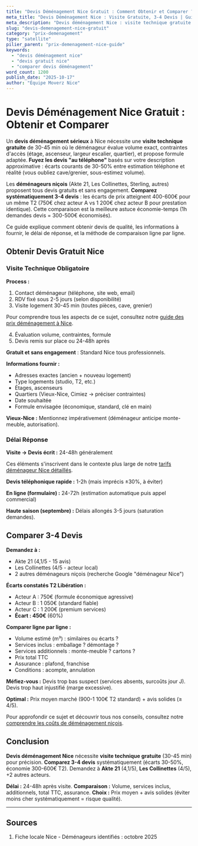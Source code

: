 ```yaml
---
title: "Devis Déménagement Nice Gratuit : Comment Obtenir et Comparer ? 2025"
meta_title: "Devis Déménagement Nice : Visite Gratuite, 3-4 Devis | Guide"
meta_description: "Devis déménagement Nice : visite technique gratuite obligatoire, comparer 3-4 devis (écarts 30-50%). Akte 21, Les Collinettes. Délai 24-48h. Guide."
slug: "devis-demenagement-nice-gratuit"
category: "prix-demenagement"
type: "satellite"
pilier_parent: "prix-demenagement-nice-guide"
keywords:
  - "devis déménagement nice"
  - "devis gratuit nice"
  - "comparer devis déménagement"
word_count: 1200
publish_date: "2025-10-17"
author: "Équipe Moverz Nice"
---
```


# Devis Déménagement Nice Gratuit : Obtenir et Comparer

Un **devis déménagement sérieux** à Nice nécessite une **visite technique gratuite** de 30-45 min où le déménageur évalue volume exact, contraintes d'accès (étage, ascenseur, largeur escalier, quartier), et propose formule adaptée. **Fuyez les devis "au téléphone"** basés sur votre description approximative : écarts courants de 30-50% entre estimation téléphone et réalité (vous oubliez cave/grenier, sous-estimez volume).

Les **déménageurs niçois** (Akte 21, Les Collinettes, Sterling, autres) proposent tous devis gratuits et sans engagement. **Comparez systématiquement 3-4 devis** : les écarts de prix atteignent 400-600€ pour un même T2 (750€ chez acteur A vs 1 200€ chez acteur B pour prestation identique). Cette comparaison est la meilleure astuce économie-temps (1h demandes devis = 300-500€ économisés).

Ce guide explique comment obtenir devis de qualité, les informations à fournir, le délai de réponse, et la méthode de comparaison ligne par ligne.

## Obtenir Devis Gratuit Nice

### Visite Technique Obligatoire

**Process :**
1. Contact déménageur (téléphone, site web, email)
2. RDV fixé sous 2-5 jours (selon disponibilité)
3. Visite logement 30-45 min (toutes pièces, cave, grenier)

Pour comprendre tous les aspects de ce sujet, consultez notre [guide des prix déménagement à Nice](/blog/prix/prix-demenagement-nice-guide).

4. Évaluation volume, contraintes, formule
5. Devis remis sur place ou 24-48h après

**Gratuit et sans engagement** : Standard Nice tous professionnels.

**Informations fournir :**
- Adresses exactes (ancien + nouveau logement)
- Type logements (studio, T2, etc.)
- Étages, ascenseurs
- Quartiers (Vieux-Nice, Cimiez → préciser contraintes)
- Date souhaitée
- Formule envisagée (économique, standard, clé en main)

**Vieux-Nice :** Mentionnez impérativement (déménageur anticipe monte-meuble, autorisation).

### Délai Réponse

**Visite → Devis écrit :** 24-48h généralement


Ces éléments s'inscrivent dans le contexte plus large de notre [tarifs déménageur Nice détaillés](/blog/prix/prix-demenagement-nice-guide).

**Devis téléphonique rapide :** 1-2h (mais imprécis ±30%, à éviter)

**En ligne (formulaire) :** 24-72h (estimation automatique puis appel commercial)

**Haute saison (septembre) :** Délais allongés 3-5 jours (saturation demandes).

## Comparer 3-4 Devis

**Demandez à :**
- Akte 21 (4,1/5 - 15 avis)
- Les Collinettes (4/5 - acteur local)
- 2 autres déménageurs niçois (recherche Google "déménageur Nice")

**Écarts constatés T2 Libération :**
- Acteur A : 750€ (formule économique agressive)
- Acteur B : 1 050€ (standard fiable)
- Acteur C : 1 200€ (premium services)
- **Écart : 450€** (60%)

**Comparer ligne par ligne :**
- Volume estimé (m³) : similaires ou écarts ?
- Services inclus : emballage ? démontage ?
- Services additionnels : monte-meuble ? cartons ?
- Prix total TTC
- Assurance : plafond, franchise
- Conditions : acompte, annulation

**Méfiez-vous :** Devis trop bas suspect (services absents, surcoûts jour J). Devis trop haut injustifié (marge excessive).

**Optimal :** Prix moyen marché (900-1 100€ T2 standard) + avis solides (≥ 4/5).


Pour approfondir ce sujet et découvrir tous nos conseils, consultez notre [comprendre les coûts de déménagement niçois](/blog/prix/prix-demenagement-nice-guide).

## Conclusion

**Devis déménagement Nice** nécessite **visite technique gratuite** (30-45 min) pour précision. **Comparez 3-4 devis** systématiquement (écarts 30-50%, économie 300-600€ T2). Demandez à **Akte 21** (4,1/5), **Les Collinettes** (4/5), +2 autres acteurs.

**Délai :** 24-48h après visite. **Comparaison :** Volume, services inclus, additionnels, total TTC, assurance. **Choix :** Prix moyen + avis solides (éviter moins cher systématiquement = risque qualité).

---

## Sources

1. Fiche locale Nice - Déménageurs identifiés : octobre 2025


